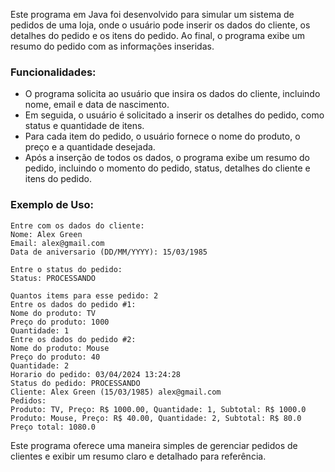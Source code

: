 Este programa em Java foi desenvolvido para simular um sistema de pedidos de uma loja, onde o usuário pode inserir os dados do cliente, os detalhes do pedido e os itens do pedido. Ao final, o programa exibe um resumo do pedido com as informações inseridas.

### Funcionalidades:
- O programa solicita ao usuário que insira os dados do cliente, incluindo nome, email e data de nascimento.
- Em seguida, o usuário é solicitado a inserir os detalhes do pedido, como status e quantidade de itens.
- Para cada item do pedido, o usuário fornece o nome do produto, o preço e a quantidade desejada.
- Após a inserção de todos os dados, o programa exibe um resumo do pedido, incluindo o momento do pedido, status, detalhes do cliente e itens do pedido.

### Exemplo de Uso:
```
Entre com os dados do cliente:
Nome: Alex Green
Email: alex@gmail.com
Data de aniversario (DD/MM/YYYY): 15/03/1985

Entre o status do pedido:
Status: PROCESSANDO

Quantos items para esse pedido: 2
Entre os dados do pedido #1:
Nome do produto: TV
Preço do produto: 1000
Quantidade: 1
Entre os dados do pedido #2:
Nome do produto: Mouse
Preço do produto: 40
Quantidade: 2
Horario do pedido: 03/04/2024 13:24:28
Status do pedido: PROCESSANDO
Cliente: Alex Green (15/03/1985) alex@gmail.com
Pedidos:
Produto: TV, Preço: R$ 1000.00, Quantidade: 1, Subtotal: R$ 1000.0
Produto: Mouse, Preço: R$ 40.00, Quantidade: 2, Subtotal: R$ 80.0
Preço total: 1080.0
```

Este programa oferece uma maneira simples de gerenciar pedidos de clientes e exibir um resumo claro e detalhado para referência.